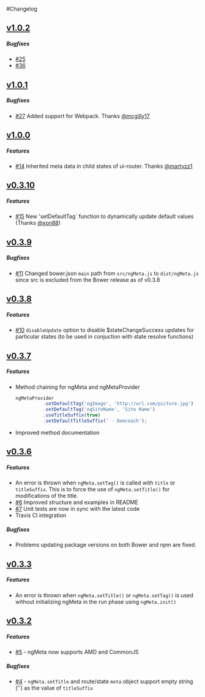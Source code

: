 #Changelog

## [v1.0.2](https://github.com/vinaygopinath/ngMeta/releases/tag/v1.0.2)

##### Bugfixes

* [#25](https://github.com/vinaygopinath/ngMeta/issues/25)
* [#36](https://github.com/vinaygopinath/ngMeta/issues/36)

## [v1.0.1](https://github.com/vinaygopinath/ngMeta/releases/tag/v1.0.1)

##### Bugfixes

* [#27](https://github.com/vinaygopinath/ngMeta/issues/27) Added support for Webpack. Thanks [@mcgilly17](https://github.com/mcgilly17)

## [v1.0.0](https://github.com/vinaygopinath/ngMeta/releases/tag/v1.0.0)

##### Features

* [#14](https://github.com/vinaygopinath/ngMeta/issues/14) Inherited meta data in child states of ui-router. Thanks [@martyzz1](https://github.com/martyzz1)

## [v0.3.10](https://github.com/vinaygopinath/ngMeta/releases/tag/v0.3.10)

##### Features

* [#15](https://github.com/vinaygopinath/ngMeta/issues/15) New 'setDefaultTag` function to dynamically update default values (Thanks [@xon88](https://github.com/xon88))

## [v0.3.9](https://github.com/vinaygopinath/ngMeta/releases/tag/v0.3.9)

##### Bugfixes

* [#11](https://github.com/vinaygopinath/ngMeta/issues/11) Changed bower.json `main` path from `src/ngMeta.js` to `dist/ngMeta.js` since src is excluded from the Bower release as of v0.3.8

## [v0.3.8](https://github.com/vinaygopinath/ngMeta/releases/tag/v0.3.8)

##### Features

* [#10](https://github.com/vinaygopinath/ngMeta/issues/10) `disableUpdate` option to disable $stateChangeSuccess updates for particular states (to be used in conjuction with state resolve functions)

## [v0.3.7](https://github.com/vinaygopinath/ngMeta/releases/tag/v0.3.7)

##### Features
* Method chaining for ngMeta and ngMetaProvider
  ```javascript
  ngMetaProvider
            .setDefaultTag('ogImage', 'http://url.com/picture.jpg')
            .setDefaultTag('ogSiteName', 'Site Name')
            .useTitleSuffix(true)
            .setDefaultTitleSuffix(' - Demcoach');
  ```
* Improved method documentation

## [v0.3.6](https://github.com/vinaygopinath/ngMeta/releases/tag/v0.3.6)

##### Features
* An error is thrown when `ngMeta.setTag()` is called with `title` or `titleSuffix`. This is to force the use of `ngMeta.setTitle()` for modifications of the title.
* [#6](https://github.com/vinaygopinath/ngMeta/issues/6) Improved structure and examples in README
* [#7](https://github.com/vinaygopinath/ngMeta/issues/7) Unit tests are now in sync with the latest code
* Travis CI integration

##### Bugfixes
* Problems updating package versions on both Bower and npm are fixed.

## [v0.3.3](https://github.com/vinaygopinath/ngMeta/releases/tag/v0.3.3)

##### Features
* An error is thrown when `ngMeta.setTitle()` or `ngMeta.setTag()` is used without initializing ngMeta in the run phase using `ngMeta.init()`

## [v0.3.2](https://github.com/vinaygopinath/ngMeta/releases/tag/v0.3.2)

##### Features
* [#5](https://github.com/vinaygopinath/ngMeta/issues/5) - ngMeta now supports AMD and CommonJS

##### Bugfixes
* [#4](https://github.com/vinaygopinath/ngMeta/issues/4) - `ngMeta.setTitle` and route/state `meta` object support empty string ('') as the value of `titleSuffix`